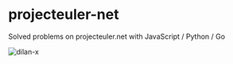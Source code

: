 projecteuler-net
================

Solved problems on projecteuler.net with JavaScript / Python / Go

![dilan-x](http://projecteuler.net/profile/aplotnikov.png)
